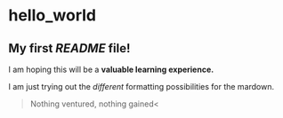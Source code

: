 # hello_world

## My first *README* file! ##

I am hoping this will be a **valuable learning experience.**

I am just trying out the *different* formatting possibilities for the mardown.

>Nothing ventured, nothing gained<
